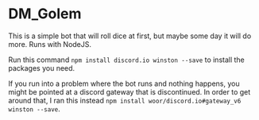 # DM_Golem

This is a simple bot that will roll dice at first, but maybe some day it will do more. Runs with NodeJS.

Run this command `npm install discord.io winston --save` to install the packages you need. 

If you run into a problem where the bot runs and nothing happens, you might be pointed at a discord gateway that is discontinued. In order to get around that, I ran this instead `npm install woor/discord.io#gateway_v6 winston --save`. 
